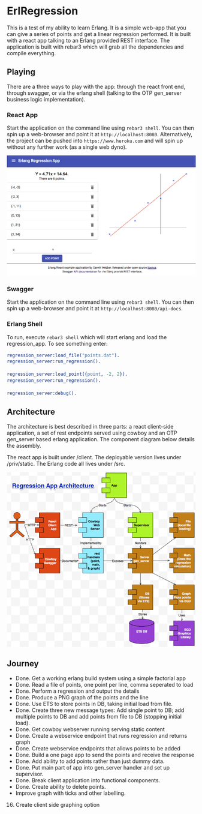 # ErlRegression

This is a test of my ability to learn Erlang. It is a simple web-app that you 
can give a series of points and get a linear regression performed. It is 
built with a react app talking to an Erlang provided REST interface. The 
application is built with rebar3 which will grab all the dependencies and 
compile everything. 

## Playing

There are a three ways to play with the app: through the react front end, 
through swagger, or via the erlang shell (talking to the OTP gen_server 
business logic implementation). 

### React App
Start the application on the command line using `rebar3 shell`. You can then 
spin up a web-browser and point it at `http://localhost:8080`. Alternatively,
the project can be pushed into `https://www.heroku.com` and will spin up 
without any further work (as a single web dyno).

![alt text](https://raw.githubusercontent.com/garethwebber/erlregression/master/priv/v1_graph.png "Regression App")

### Swagger
Start the application on the command line using `rebar3 shell`. You can then spin up a web-browser and point it at `http://localhost:8080/api-docs`.

### Erlang Shell
To run, execute `rebar3 shell` which will start erlang and load the regression_app. To see something enter: 

```erlang
regression_server:load_file("points.dat").
regression_server:run_regression().

regression_server:load_point({point, -2, 2}).
regression_server:run_regression().

regression_server:debug().
```
## Architecture

The architecture is best described in three parts: a react client-side
application, a set of rest endpoints served using cowboy and an OTP
gen_server based erlang application. The component diagram below details
the assembly. 

The react app is built under /client. The deployable version lives under
/priv/static. The Erlang code all lives under /src.

![alt text](https://raw.githubusercontent.com/garethwebber/erlregression/master/priv/architecture-diagram.png "Architecture of App")

## Journey

+ Done. Get a working erlang build system using a simple factorial app
+ Done. Read a file of points, one point per line, comma seperated to load
+ Done. Perform a regression and output the details 
+ Done. Produce a PNG graph of the points and the line
+ Done. Use ETS to store points in DB, taking initial load from file. 
+ Done. Create three new message types: Add single point to DB; add multiple points to DB and add points from file to DB (stopping initial load).  
+ Done. Get cowboy webserver running serving static content
+ Done. Create a webservice endpoint that runs regression and returns graph
+ Done. Create webservice endpoints that allows points to be added
+ Done. Build a one page app to send the points and receive the response
+ Done. Add ability to add points rather than just dummy data.
+ Done. Put main part of app into gen_server handler and set up supervisor.
+ Done. Break client application into functional components.
+ Done. Create ability to delete points.
+ Improve graph with ticks and other labelling.
16. Create client side graphing option
